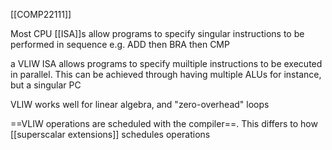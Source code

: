 [[COMP22111]]

Most CPU [[ISA]]s allow programs to specify singular instructions to be performed in sequence e.g. ADD then BRA then CMP

a VLIW ISA allows programs to specify muiltiple instructions to be executed in parallel. This can be achieved through having multiple ALUs for instance, but a singular PC

VLIW works well for linear algebra, and "zero-overhead" loops

==VLIW operations are scheduled with the compiler==. This differs to how [[superscalar extensions]] schedules operations